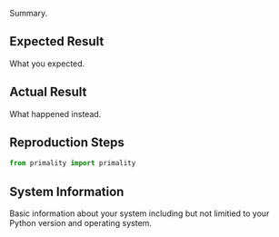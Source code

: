 Summary.

## Expected Result

What you expected.

## Actual Result

What happened instead.

## Reproduction Steps

```python
from primality import primality
```

## System Information

Basic information about your system including but not limitied to your Python version and operating system.